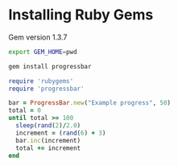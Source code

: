# Installing Ruby Gems

Gem version 1.3.7 

```bash
export GEM_HOME=pwd
```

```bash
gem install progressbar 
```

```ruby
require 'rubygems'
require 'progressbar'

bar = ProgressBar.new("Example progress", 50)
total = 0
until total >= 100
  sleep(rand(2)/2.0)
  increment = (rand(6) + 3)
  bar.inc(increment)
  total += increment
end
```
